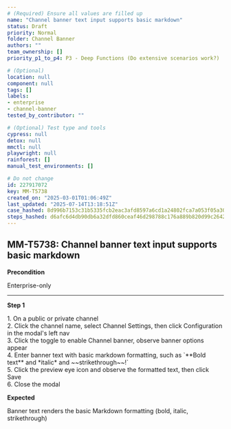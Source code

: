 ```yaml
---
# (Required) Ensure all values are filled up
name: "Channel banner text input supports basic markdown"
status: Draft
priority: Normal
folder: Channel Banner
authors: ""
team_ownership: []
priority_p1_to_p4: P3 - Deep Functions (Do extensive scenarios work?)

# (Optional)
location: null
component: null
tags: []
labels:
- enterprise
- channel-banner
tested_by_contributor: ""

# (Optional) Test type and tools
cypress: null
detox: null
mmctl: null
playwright: null
rainforest: []
manual_test_environments: []

# Do not change
id: 227917072
key: MM-T5738
created_on: "2025-03-01T01:06:49Z"
last_updated: "2025-07-14T13:18:51Z"
case_hashed: 8d996b7153c31b5335fcb2eac3afd8597a6cd1a24802fca7a053f05a306a0a83aa9101652d9ebe7b464ee776f761ab08
steps_hashed: d6afc6d4db90db6a32dfd860ceaf46d298788c176a889b820d99c2642f055bc4058a644dda05ea9ab48bf3d49a80e0f5
---
```


<!-- (Auto-generated) Based on frontmatter's "key" and "name" -->

## MM-T5738: Channel banner text input supports basic markdown

**Precondition**

Enterprise-only

---

**Step 1**

1\. On a public or private channel\
2\. Click the channel name, select Channel Settings, then click Configuration in the modal's left nav\
3\. Click the toggle to enable Channel banner, observe banner options appear\
4\. Enter banner text with basic markdown formatting, such as \`\*\*Bold text\*\* and \*italic\* and \~\~strikethrough\~\~!\`\
5\. Click the preview eye icon and observe the formatted text, then click Save\
6\. Close the modal

**Expected**

Banner text renders the basic Markdown formatting (bold, italic, strikethrough)
